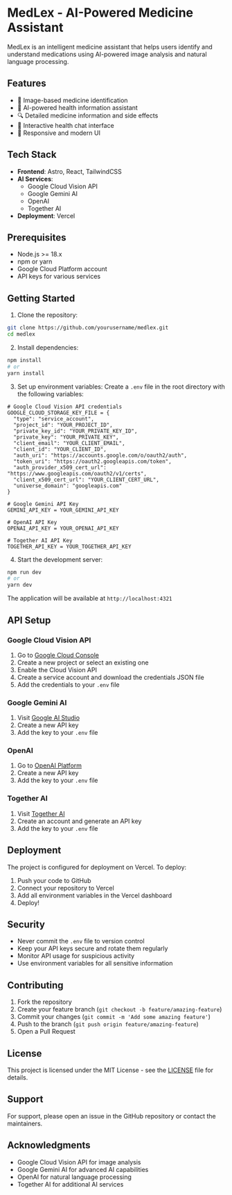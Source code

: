 # MedLex - AI-Powered Medicine Assistant

MedLex is an intelligent medicine assistant that helps users identify and understand medications using AI-powered image analysis and natural language processing.

## Features

- 📸 Image-based medicine identification
- 🤖 AI-powered health information assistant
- 🔍 Detailed medicine information and side effects
- 💬 Interactive health chat interface
- 📱 Responsive and modern UI

## Tech Stack

- **Frontend**: Astro, React, TailwindCSS
- **AI Services**: 
  - Google Cloud Vision API
  - Google Gemini AI
  - OpenAI
  - Together AI
- **Deployment**: Vercel

## Prerequisites

- Node.js >= 18.x
- npm or yarn
- Google Cloud Platform account
- API keys for various services

## Getting Started

1. Clone the repository:
```bash
git clone https://github.com/yourusername/medlex.git
cd medlex
```

2. Install dependencies:
```bash
npm install
# or
yarn install
```

3. Set up environment variables:
Create a `.env` file in the root directory with the following variables:
```env
# Google Cloud Vision API credentials
GOOGLE_CLOUD_STORAGE_KEY_FILE = {
  "type": "service_account",
  "project_id": "YOUR_PROJECT_ID",
  "private_key_id": "YOUR_PRIVATE_KEY_ID",
  "private_key": "YOUR_PRIVATE_KEY",
  "client_email": "YOUR_CLIENT_EMAIL",
  "client_id": "YOUR_CLIENT_ID",
  "auth_uri": "https://accounts.google.com/o/oauth2/auth",
  "token_uri": "https://oauth2.googleapis.com/token",
  "auth_provider_x509_cert_url": "https://www.googleapis.com/oauth2/v1/certs",
  "client_x509_cert_url": "YOUR_CLIENT_CERT_URL",
  "universe_domain": "googleapis.com"
}

# Google Gemini API Key
GEMINI_API_KEY = YOUR_GEMINI_API_KEY

# OpenAI API Key
OPENAI_API_KEY = YOUR_OPENAI_API_KEY

# Together AI API Key
TOGETHER_API_KEY = YOUR_TOGETHER_API_KEY
```

4. Start the development server:
```bash
npm run dev
# or
yarn dev
```

The application will be available at `http://localhost:4321`

## API Setup

### Google Cloud Vision API
1. Go to [Google Cloud Console](https://console.cloud.google.com)
2. Create a new project or select an existing one
3. Enable the Cloud Vision API
4. Create a service account and download the credentials JSON file
5. Add the credentials to your `.env` file

### Google Gemini AI
1. Visit [Google AI Studio](https://makersuite.google.com/app/apikey)
2. Create a new API key
3. Add the key to your `.env` file

### OpenAI
1. Go to [OpenAI Platform](https://platform.openai.com/api-keys)
2. Create a new API key
3. Add the key to your `.env` file

### Together AI
1. Visit [Together AI](https://www.together.ai/)
2. Create an account and generate an API key
3. Add the key to your `.env` file

## Deployment

The project is configured for deployment on Vercel. To deploy:

1. Push your code to GitHub
2. Connect your repository to Vercel
3. Add all environment variables in the Vercel dashboard
4. Deploy!

## Security

- Never commit the `.env` file to version control
- Keep your API keys secure and rotate them regularly
- Monitor API usage for suspicious activity
- Use environment variables for all sensitive information

## Contributing

1. Fork the repository
2. Create your feature branch (`git checkout -b feature/amazing-feature`)
3. Commit your changes (`git commit -m 'Add some amazing feature'`)
4. Push to the branch (`git push origin feature/amazing-feature`)
5. Open a Pull Request

## License

This project is licensed under the MIT License - see the [LICENSE](LICENSE) file for details.

## Support

For support, please open an issue in the GitHub repository or contact the maintainers.

## Acknowledgments

- Google Cloud Vision API for image analysis
- Google Gemini AI for advanced AI capabilities
- OpenAI for natural language processing
- Together AI for additional AI services 